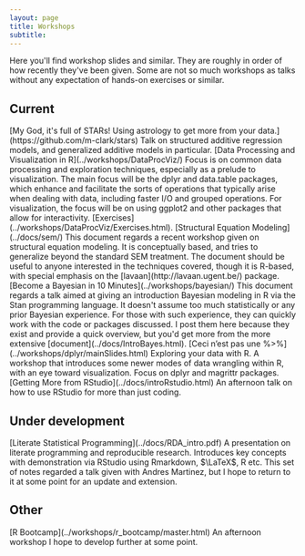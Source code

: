 ```yaml
---
layout: page
title: Workshops
subtitle: 
---
```


Here you'll find workshop slides and similar.  They are roughly in order of how recently they've been given.  Some are not so much workshops as talks without any expectation of hands-on exercises or similar.


## Current

<span itemscope itemtype ="http://schema.org/TechArticle">
[<span itemprop="name">My God, it's full of STARs! Using astrology to get more from your data.</span>](https://github.com/m-clark/stars) Talk on structured additive regression models, and generalized additive models in particular.
</span>

<span itemscope itemtype ="http://schema.org/TechArticle">
[<span itemprop="name">Data Processing and Visualization in R</span>](../workshops/DataProcViz/)     
Focus is on common <span itemprop="keywords">data processing</span> and exploration techniques, especially as a prelude to <span itemprop="keywords">visualization</span>.  The main focus will be the <span itemprop="keywords">dplyr</span> and <span itemprop="keywords">data.table</span> packages, which enhance and facilitate the sorts of operations that typically arise when dealing with data, including faster <span itemprop="keywords">I/O</span> and grouped operations.  For visualization, the focus will be on using <span itemprop="keywords">ggplot2</span> and other packages that allow for interactivity. [Exercises](../workshops/DataProcViz/Exercises.html).
</span>

<span itemscope itemtype ="http://schema.org/TechArticle">
[<span itemprop="name keywords">Structural Equation Modeling</span>](../docs/sem/)  
This document regards a recent workshop given on <span itemprop="keywords">structural equation modeling</span>.  It is conceptually based, and tries to generalize beyond the standard SEM treatment. The document should be useful to anyone interested in the techniques covered, though it is R-based, with special emphasis on the [<span itemprop="keywords">lavaan</span>](http://lavaan.ugent.be/) package.
</span>

<span itemscope itemtype ="http://schema.org/TechArticle">
[<span itemprop="name keywords">Become a Bayesian in 10 Minutes</span>](../workshops/bayesian/)  
This document regards a talk aimed at giving an introduction <span itemprop="keywords">Bayesian modeling</span> in <span itemprop="keywords">R</span> via the <span itemprop="keywords">Stan</span> programming language.  It doesn't assume too much statistically or any prior Bayesian experience.  For those with such experience, they can quickly work with the code or packages discussed.  I post them here because they exist and provide a quick overview, but you'd get more from the more extensive [document](../docs/IntroBayes.html).
</span>

<span itemscope itemtype ="http://schema.org/TechArticle">
[<span itemprop="name">Ceci n’est pas une %>%</span>](../workshops/dplyr/mainSlides.html)      
Exploring your data with <span itemprop="keywords">R</span>. A workshop that introduces some newer modes of <span itemprop="keywords">data wrangling</span> within R, with an eye toward <span itemprop="keywords">visualization</span>. Focus on <span itemprop="keywords">dplyr</span> and <span itemprop="keywords">magrittr</span> packages.
</span>

<span itemscope itemtype ="http://schema.org/TechArticle">
[<span itemprop="name">Getting More from RStudio</span>](../docs/introRstudio.html)    
An afternoon talk on how to use <span itemprop="keywords">RStudio</span> for more than just coding.
</span>



## Under development


<span itemscope itemtype ="http://schema.org/TechArticle">
[<span itemprop="name">Literate Statistical Programming</span>](../docs/RDA_intro.pdf)     
A presentation on <span itemprop="keywords">literate programming</span> and <span itemprop="keywords">reproducible research</span>. Introduces key concepts with demonstration via RStudio using <span itemprop="keywords">Rmarkdown</span>, $\LaTeX$, R etc. This set of notes regarded a talk given with Andres Martinez, but I hope to return to it at some point for an update and extension.
</span>


## Other

<span itemscope itemtype ="http://schema.org/TechArticle">
[<span itemprop="name">R Bootcamp</span>](../workshops/r_bootcamp/master.html)    
An afternoon workshop I hope to develop further at some point.
</span>